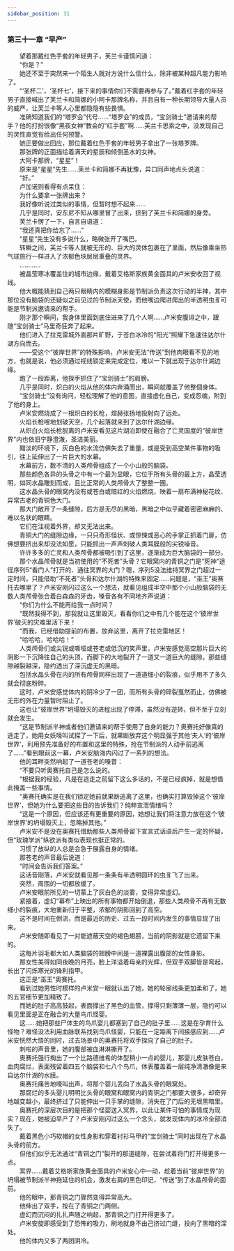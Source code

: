 ```yaml
---
sidebar_position: 31
---
```

### 第三十一章 “早产”  


　　望着那戴红色手套的年轻男子，芙兰卡谨慎问道：  
　　“你是？”  
　　她还不至于突然来一个陌生人就对方说什么信什么，除非被某种超凡能力影响了。  
　　“‘圣杯二’，‘圣杯七’，接下来的事情你们不需要再参与了。”戴着红手套的年轻男子直接喊出了芙兰卡和简娜的小阿卡那牌名称，并且自有一种长期领导大量人员的威严，让芙兰卡等人心里都隐隐有些畏惧。  
　　准确知道我们的“塔罗会”代号……“塔罗会”的成员，“宝剑骑士”邀请来的帮手？他的打扮很像“黑夜女神”教会的“红手套”啊……芙兰卡思索之中，没发现自己的灵性直觉有给出任何预警。  
　　她正要做出回应，那位戴着红色手套的年轻男子拿出了一张塔罗牌。  
　　那张牌的正面描绘着满天的星辰和倾倒圣水的女神。  
　　大阿卡那牌，“星星”！  
　　原来是“星星”先生……芙兰卡和简娜不再犹豫，异口同声地点头说道：  
　　“好。”  
　　卢加诺则看得有点呆住：  
　　为什么要拿一张牌出来？  
　　我好像听说过类似的事情，但暂时想不起来……  
　　几乎是同时，安东尼不知从哪里冒了出来，挤到了芙兰卡和简娜的身旁。  
　　芙兰卡愣了一下，自言自语道：  
　　“我还真把你给忘了……”  
　　“星星”先生没有多说什么，略微张开了嘴巴。  
　　转瞬之间，芙兰卡等人就被无形的、巨大的灵体包裹在了里面，然后像乘坐热气球旅行一样进入了浓郁色块层层重叠的灵界。  
　　…………  
　　被晶莹寒冰覆盖住的城市边缘，戴着艾格斯家族黄金面具的卢米安收回了视线。  
　　他大概能猜到自己两只眼睛内的模糊身影是节制派负责这次行动的半神，其中那位没有脑袋的还疑似之前见过的节制派天使，而他嘴边爬进爬出的半透明虫豸可能是节制派邀请来的帮手。  
　　刚才那个瞬间，我身体里面到底住进来了几个人啊……卢米安腹诽之中，跟随“宝剑骑士”马里奇狂奔了起来。  
　　他们进入了拉克雷城外面那片旷野，于苍白冰冷的“阳光”照耀下急速往达尔什湖方向而去。  
　　——受这个“彼岸世界”的特殊影响，卢米安无法“传送”到他肉眼看不见的地方，也就是说，他必须通过视线锁定来完成定位，难以一下就出现于达尔什湖边缘。  
　　跑了一段距离，他探手抓住了“宝剑骑士”的肩膀。  
　　几乎是同时，炽白的火焰从他的体内奔涌而出，瞬间就覆盖了他整個身体。  
　　“宝剑骑士”没有询问，轻松理解了他的意图，直接虚化自己，变成怨魂，附到了他的身上。  
　　卢米安燃烧成了一根炽白的长枪，煊赫张扬地投射向了远处。  
　　火焰长枪嗖地划破天空，几个起落就来到了达尔什湖边缘。  
　　从炽白火焰长枪脱离的卢米安看见这片湖泊即使在融合了亡灵国度的“彼岸世界”内也依旧宁静澄澈，圣洁美丽。  
　　黯淡的环境下，灰白色的水流仿佛失去了重量，或是受到高空某件事物的吸引，往上延伸出了一片巨大的水幕。  
　　水幕前方，数不清的人类颅骨组成了一个小山般的脑袋。  
　　那些颜色各异的头骨之中有一个最为显眼，它位于所有头骨的最上方，晶莹透明，如同水晶雕刻而成，且比正常的人类颅骨大了整整一圈。  
　　这水晶头骨的眼窝内没有或苍白或暗红的火焰燃烧，映着一扇布满神秘花纹、异常古老的青铜色大门。  
　　那大门敞开了一条缝隙，后方是无尽的黑暗，黑暗之中似乎藏着密密麻麻的、难以名状的眼睛。  
　　它们在注视着外界，却又无法出来。  
　　青铜大门的缝隙边缘，一只只奇形怪状、或惊悚或恶心的手掌正抓着门扉，仿佛想要挤出来却没法如愿，只能抓出一声声刺破人类耳膜般的尖锐噪音。  
　　许许多多的亡灵和人类颅骨都被吸引到了这里，逐渐成为巨大脑袋的一部分。  
　　那个水晶颅骨就是当初使用的“不死者”头骨？它眼窝内的青铜之门是“死神”途径序列5“看门人”打开的、通往冥界的大门？嗯，序列5没法维持冥界之门超过一定时间，只能借助“不死者”头骨和达尔什湖的特殊来固定……问题是，“巫王”奥赛托去哪里了？卢米安刚闪过这么一个想法，就看见组成半空中那个小山般脑袋的无数人类颅骨张合着白森森的牙齿，嗓音各有不同地齐声说道：  
　　“你们为什么不能再给我一点时间？  
　　“既然我得不到，那我就让这里毁灭，看看你们之中有几个能在这个‘彼岸世界’破灭的灾难里活下来！  
　　“而我，已经借助提前的布置，放弃这里，离开了拉克雷地区！  
　　“哈哈哈，哈哈哈！”  
　　人类颅骨们或尖锐或嘶哑或苍老或低沉的笑声里，卢米安感觉高空那片巨大的阴影一下沉降往自己的头顶，而脚下的大地裂开了一道又一道巨大的缝隙，那些缝隙越裂越深，隐约透出了深沉虚无的黑暗。  
　　包括水晶头骨在内的所有颅骨同样出现了一道道细小的裂痕，似乎用不了多久就会彻底粉碎。  
　　这时，卢米安感觉体内的阴冷少了一团，而所有头骨的碎裂戛然而止，仿佛被无形的外在力量暂时阻止了。  
　　这也让“彼岸世界”坍塌毁灭的进程出现了停滞，虽然没有逆转，但不至于立刻就会发生。  
　　“这是节制派半神或者他们邀请来的帮手使用了自身的能力？奥赛托好像真的逃走了，她用女妖嚎叫试探了一下后，就果断放弃这个明显强于其他‘夫人’的‘彼岸世界’，利用预先准备好的布置和这里的特殊，抢在节制派的人动手前逃离了……”看到眼前这一幕，卢米安脑海内闪过了一系列的想法。  
　　他的耳畔突然响起了一道苍老的嗓音：  
　　“不要只听奥赛托自己是怎么说的。  
　　“根据我的经验，凡是在逃走之前留下这么多话的，不是已经疯掉，就是想借此掩盖一些事情。  
　　“奥赛托确实是在我们锁定她前就果断逃离了这里，也确实打算毁掉这个‘彼岸世界’，但她为什么要把这些目的告诉我们？纯粹宣泄情绪吗？  
　　“这是一个原因，但应该还有更重要的原因，她想让我们将注意力放在这个‘彼岸世界’的坍塌毁灭上，忽略掉其他。”  
　　卢米安不是没在奥赛托借助那些人类颅骨留下宣言式话语后产生一定的怀疑，但“玫瑰学派”纵欲派有类似表现也挺正常的。  
　　习惯了放纵的人总是会急于展露自身的情绪。  
　　那苍老的声音最后说道：  
　　“时间会告诉我们答案。”  
　　这话音刚落，卢米安就看见那一条条有半透明圆环的虫豸飞了出来。  
　　突然，周围的一切都放缓了。  
　　卢米安眼前所见的一切蒙上了灰白色的淡雾，变得异常虚幻。  
　　紧接着，虚幻“幕布”上映出的所有事物都开始倒退，那些人类颅骨不再有无数细小的裂痕，大地重新归于平整，浓郁的阴影回到了高空。  
　　这不是时间在倒流，而是最近的历史、过去一段时间内发生的事情显现了出来。  
　　卢米安随即看见了一对能遮蔽天空的褐色翅膀，当前的阴影就是它遗留下来的。  
　　这每片羽毛都大如人类脑袋的翅膀中间是一道裸露出腹部的女性身影。  
　　那女性美得如同夜晚的月亮，脸上洋溢着母亲的光辉，但双手双脚皆是弯起，长出了闪烁寒光的锋利指甲。  
　　这正是“巫王”奥赛托。  
　　看到过她男性时模样的卢米安一眼就认出了她，她的轮廓线条更加柔和了，她的五官细节更加精致了。  
　　而她的肚子高高鼓起，表面撑出了黑色的血管，撑得只剩薄薄一层，隐约可以看见里面是正在融合的大量鸟爪怪婴。  
　　这……她把那些尸体生的鸟爪婴儿都塞到了自己的肚子里……这是在孕育什么怪物？难怪没法利用血脉联系找到鸟爪怪婴，只能在一定距离下间接感应到……卢米安恍然大悟的同时，过去场景中的奥赛托将双手探向了自己的肚子。  
　　刺啦的声音里，她的腹部被血淋淋撕开了。  
　　奥赛托强行掏出了一个比路德维希的体型稍小一点的婴儿，那婴儿皮肤苍白，血肉腐烂，表面残留着四五个脑袋和七八个鸟爪，体表覆盖着一层纯净清澈像是来自达尔什湖的水膜。  
　　奥赛托痛苦地嚎叫出声，将那个婴儿丢向了水晶头骨的眼窝处。  
　　那腐烂的多头婴儿明明比头骨的眼窝和眼窝内的青铜之门都要大很多，却奇异地越变越小，最终挤过了只能伸出一只手掌的缝隙，消失在了门后的无垠黑暗里。  
　　奥赛托的深层次目的是把那个怪婴送入冥界，以此让某件可怕的事情成为现实？现在，她被迫早产了？卢米安刚闪过这么一个念头，就发现体内的冰冷全部消失了。  
　　戴着黑色小巧软帽的女性身影和穿着衬衫马甲的“宝剑骑士”同时出现在了水晶头骨的前方。  
　　但他们似乎无法通过“青铜之门”裂开的那道缝隙，在尝试着将门打开得更多一点。  
　　冥界……戴着艾格斯家族黄金面具的卢米安心中一动，趁着当前“彼岸世界”的坍塌被节制派半神拖延住的机会，激发右肩的黑色印记，“传送”到了水晶颅骨的面前。  
　　他的眼中，那青铜之门骤然变得异常高大。  
　　他伸出了双手，按在了青铜之门两侧。  
　　虚幻而沉闷的扎扎声随之响起，那青铜之门打开得更多了。  
　　卢米安旋即感受到了恐怖的吸力，刷地就身不由己挤过门缝，投向了黑暗的深处。  
　　他的体内又多了两团阴冷。  

